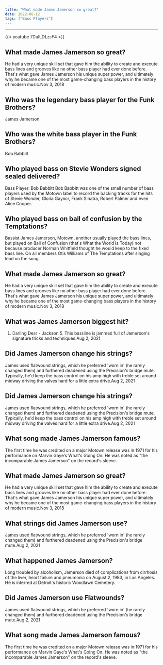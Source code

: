 ```yaml
---
title: "What made James Jamerson so great?"
date: 2022-06-12
tags: ["Bass Players"]
---
```


---
{{< youtube 7DulLDLzsF4 >}}
## What made James Jamerson so great?
He had a very unique skill set that gave him the ability to create and execute bass lines and grooves like no other bass player had ever done before. That's what gave James Jamerson his unique super power, and ultimately why he became one of the most game-changing bass players in the history of modern music.Nov 3, 2018

## Who was the legendary bass player for the Funk Brothers?
James Jamerson

## Who was the white bass player in the Funk Brothers?
Bob Babbitt

## Who played bass on Stevie Wonders signed sealed delivered?
Bass Player: Bob Babbitt Bob Babbitt was one of the small number of bass players used by the Motown label to record the backing tracks for the hits of Stevie Wonder, Gloria Gaynor, Frank Sinatra, Robert Palmer and even Alice Cooper.

## Who played bass on ball of confusion by the Temptations?
Bassist James Jamerson, Motown, another usually played the bass lines, but played on Ball of Confusion (that's What the World Is Today) not because producer Norman Whitfield thought he would keep to the fixed bass line. On all members Otis Williams of The Temptations after singing lead on the song.

## What made James Jamerson so great?
He had a very unique skill set that gave him the ability to create and execute bass lines and grooves like no other bass player had ever done before. That's what gave James Jamerson his unique super power, and ultimately why he became one of the most game-changing bass players in the history of modern music.Nov 3, 2018

## What was James Jamerson biggest hit?
1. Darling Dear - Jackson 5. This bassline is jammed full of Jamerson's signature tricks and techniques.Aug 2, 2021

## Did James Jamerson change his strings?
James used flatwound strings, which he preferred 'worn in' (he rarely changed them) and furthered deadened using the Precision's bridge mute. Typically, he'd keep the bass control on his amp high with treble set around midway driving the valves hard for a little extra drive.Aug 2, 2021

## Did James Jamerson change his strings?
James used flatwound strings, which he preferred 'worn in' (he rarely changed them) and furthered deadened using the Precision's bridge mute. Typically, he'd keep the bass control on his amp high with treble set around midway driving the valves hard for a little extra drive.Aug 2, 2021

## What song made James Jamerson famous?
The first time he was credited on a major Motown release was in 1971 for his performance on Marvin Gaye's What's Going On. He was noted as "the incomparable James Jamerson" on the record's sleeve.

## What made James Jamerson so great?
He had a very unique skill set that gave him the ability to create and execute bass lines and grooves like no other bass player had ever done before. That's what gave James Jamerson his unique super power, and ultimately why he became one of the most game-changing bass players in the history of modern music.Nov 3, 2018

## What strings did James Jamerson use?
James used flatwound strings, which he preferred 'worn in' (he rarely changed them) and furthered deadened using the Precision's bridge mute.Aug 2, 2021

## What happened James Jamerson?
Long troubled by alcoholism, Jamerson died of complications from cirrhosis of the liver, heart failure and pneumonia on August 2, 1983, in Los Angeles. He is interred at Detroit's historic Woodlawn Cemetery.

## Did James Jamerson use Flatwounds?
James used flatwound strings, which he preferred 'worn in' (he rarely changed them) and furthered deadened using the Precision's bridge mute.Aug 2, 2021

## What song made James Jamerson famous?
The first time he was credited on a major Motown release was in 1971 for his performance on Marvin Gaye's What's Going On. He was noted as "the incomparable James Jamerson" on the record's sleeve.

